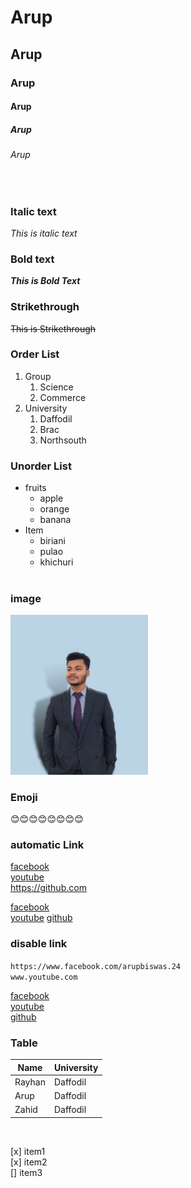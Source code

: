  
<!--Markdown-->
# Arup 
## Arup 
### Arup 
#### Arup 
##### Arup 
###### Arup  
 </br> 
  
### Italic text 
_This is italic text_ 

### Bold text 
***This is Bold Text*** 
</br> 

### Strikethrough 
~~This is Strikethrough~~ 

### Order List 
1. Group
   1. Science 
   2. Commerce
2. University
   1. Daffodil
   2. Brac 
   3. Northsouth 

### Unorder List 
- fruits  
     - apple 
     - orange
     - banana 
- Item 
     - biriani
     - pulao
     - khichuri
     </br>

### image 
<!---![profile](./Image/arup.jpg)--->

<img src="./Image/arup.jpg" style="height:250ox;width:220px;">

### Emoji 
😊😊😊😊😊😊😊😊 

### automatic Link 
[facebook](https://www.facebook.com/arupbiswas.24)  
[youtube](www.youtube.com)   
https://github.com 

[facebook][facebook-link]  
[youtube][youtube-link]
[github][github-link]


### disable link 
 `https://www.facebook.com/arupbiswas.24`  
 `www.youtube.com`

[facebook][facebook-link]  
[youtube][youtube-link]  
[github][github-link]  

### Table 
|Name|University|
|----|----------|
|Rayhan|Daffodil|
|Arup|Daffodil|
|Zahid|Daffodil|

<br/>

[x] item1   
[x] item2  
[] item3

<!--all link here--->
[facebook-link]: https://www.facebook.com/arupbiswas.24 
[youtube-link]: www.youtube.com   
[github-link]: https://github.com 

